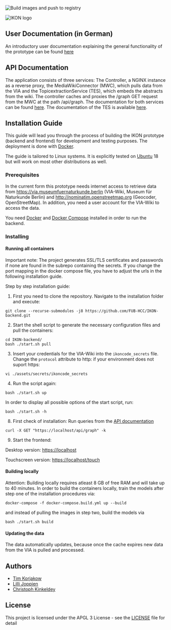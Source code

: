 ![Build images and push to registry](https://github.com/FUB-HCC/IKON-backend/workflows/Build%20images%20and%20push%20to%20registry/badge.svg)

![IKON logo](https://www.mi.fu-berlin.de/en/inf/groups/hcc/research/projects/ikon/IKON-Logo.png?width=500)

## User Documentation (in German)
An introductory user documentation explaining the general functionality of the prototype can be found [here](https://github.com/FUB-HCC/IKON-backend/blob/master/docs/IKON-Prototyp-Nutzerdokumentation.pdf)

## API Documentation
The application consists of three services: The Controller, a NGINX instance as a reverse proxy, the MediaWikiConnector (MWC), which pulls data from the VIA and the TopicextractionService (TES), which embeds the abstracts from the wiki. The controller caches and proxies the /graph GET request from the MWC at the path /api/graph. The documentation for both services can be found [here](https://fub-hcc.github.io/IKON-backend/mwc). The documentation of the TES is available [here](https://fub-hcc.github.io/IKON-backend/tes).

## Installation Guide

This guide will lead you through the process of building the IKON prototype (backend and frontend) for development and testing purposes. The deployment is done with [Docker](https://docs.docker.com/install/).

The guide is tailored to Linux systems. It is explicitly tested on [Ubuntu](https://ubuntu.com/) 18 but will work on most other distributions as well.

### Prerequisites
In the current form this prototype needs internet access to retrieve data from https://via.museumfuernaturkunde.berlin (VIA-Wiki, Museum für Naturkunde Berlin) and http://nominatim.openstreetmap.org (Geocoder, OpenStreetMap). In addition, you need a user account for the VIA-Wiki to access the data. 

You need [Docker](https://docs.docker.com/install/) and [Docker Compose](https://docs.docker.com/compose/install/) installed in order to run the backend.

### Installing

#### Running all containers

Important note: 
The project generates SSL/TLS certificates and passwords if none are found in the subrepo containing the secrets. If you change the port mapping in the docker compose file, you have to adjust the urls in the following installation guide.

Step by step installation guide:

1. First you need to clone the repository. Navigate to the installation folder and execute:

```
git clone --recurse-submodules -j8 https://github.com/FUB-HCC/IKON-backend.git
```
2. Start the shell script to generate the necessary configuration files and pull the containers:
```
cd IKON-backend/
bash ./start.sh pull
```
3. Insert your credentials for the VIA-Wiki into the ```ikoncode_secrets``` file. Change the ```protocol``` attribute to http: if your environment does not suport https:
```
vi ./assets/secrets/ikoncode_secrets
```

4. Run the script again:
```
bash ./start.sh up
```
In order to display all possible options of the start script, run:
```
bash ./start.sh -h
```

8. First check of installation: 
Run queries from the [API documentation](https://fub-hcc.github.io/IKON-backend/mwc)
```
curl -X GET "https://localhost/api/graph" -k
```

9. Start the frontend:

Desktop version: [https://localhost](https://localhost)

Touchscreen version: [https://localhost/touch](https://localhost/touch)

#### Building locally

Attention: Building locally requires atleast 8 GB of free RAM and will take up to 40 minutes.
In order to build the containers locally, train the models after step one of the installation procedures via:
```
docker-compose -f docker-compose.build.yml up --build
```
and instead of pulling the images in step two, build the models via
```
bash ./start.sh build
```
#### Updating the data

The data automatically updates, because once the cache expires new data from the VIA is pulled and processed.

## Authors
* [Tim Korjakow](https://github.com/wittenator)
* [Lilli Joppien](https://github.com/lillijo)
* [Christoph Kinkeldey](https://github.com/ckinkeldey)

## License

This project is licensed under the APGL 3 License - see the [LICENSE](LICENSE) file for detail
